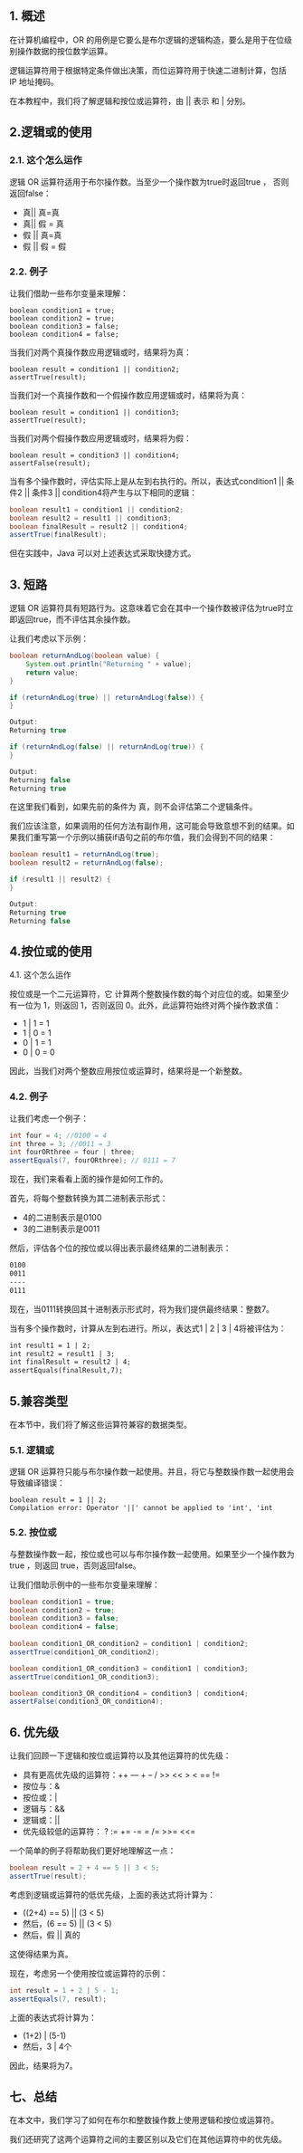 ## 1. 概述

在计算机编程中，OR 的用例是它要么是布尔逻辑的逻辑构造，要么是用于在位级别操作数据的按位数学运算。

逻辑运算符用于根据特定条件做出决策，而位运算符用于快速二进制计算，包括 IP 地址掩码。

在本教程中，我们将了解逻辑和按位或运算符，由 || 表示 和 | 分别。

## 2.逻辑或的使用

### 2.1. 这个怎么运作

逻辑 OR 运算符适用于布尔操作数。当至少一个操作数为true时返回true ， 否则返回false：

-   真|| 真=真
-   真|| 假 = 真
-   假 || 真=真
-   假 || 假 = 假

### 2.2. 例子

让我们借助一些布尔变量来理解：

```plaintext
boolean condition1 = true; 
boolean condition2 = true; 
boolean condition3 = false; 
boolean condition4 = false;
```

当我们对两个真操作数应用逻辑或时，结果将为真：

```plaintext
boolean result = condition1 || condition2;
assertTrue(result);
```

当我们对一个真操作数和一个假操作数应用逻辑或时，结果将为真：

```plaintext
boolean result = condition1 || condition3; 
assertTrue(result);
```

当我们对两个假操作数应用逻辑或时，结果将为假：

```plaintext
boolean result = condition3 || condition4; 
assertFalse(result);
```

当有多个操作数时，评估实际上是从左到右执行的。所以，表达式condition1 || 条件2 || 条件3 || condition4将产生与以下相同的逻辑：

```java
boolean result1 = condition1 || condition2; 
boolean result2 = result1 || condition3;
boolean finalResult = result2 || condition4;
assertTrue(finalResult);
```

但在实践中，Java 可以对上述表达式采取快捷方式。

## 3. 短路

逻辑 OR 运算符具有短路行为。这意味着它会在其中一个操作数被评估为true时立即返回true，而不评估其余操作数。

让我们考虑以下示例：

```java
boolean returnAndLog(boolean value) { 
    System.out.println("Returning " + value); 
    return value; 
} 

if (returnAndLog(true) || returnAndLog(false)) { 
} 

Output:
Returning true

if (returnAndLog(false) || returnAndLog(true)) { 
}

Output:
Returning false
Returning true
```

在这里我们看到，如果先前的条件为 真，则不会评估第二个逻辑条件。

我们应该注意，如果调用的任何方法有副作用，这可能会导致意想不到的结果。如果我们重写第一个示例以捕获if语句之前的布尔值，我们会得到不同的结果：

```java
boolean result1 = returnAndLog(true);
boolean result2 = returnAndLog(false);

if (result1 || result2) {
}

Output:
Returning true
Returning false
```

## 4.按位或的使用

4.1. 这个怎么运作

按位或是一个二元运算符，它 计算两个整数操作数的每个对应位的或。如果至少有一位为 1，则返回 1，否则返回 0。此外，此运算符始终对两个操作数求值：

-   1 | 1 = 1
-   1 | 0 = 1
-   0 | 1 = 1
-   0 | 0 = 0

因此，当我们对两个整数应用按位或运算时，结果将是一个新整数。

### 4.2. 例子

让我们考虑一个例子：

```java
int four = 4; //0100 = 4
int three = 3; //0011 = 3
int fourORthree = four | three;
assertEquals(7, fourORthree); // 0111 = 7
```

现在，我们来看看上面的操作是如何工作的。

首先，将每个整数转换为其二进制表示形式：

-   4的二进制表示是0100
-   3的二进制表示是0011

然后，评估各个位的按位或以得出表示最终结果的二进制表示：

```markdown
0100
0011
----
0111
```

现在，当0111转换回其十进制表示形式时，将为我们提供最终结果：整数7。

当有多个操作数时，计算从左到右进行。所以，表达式1 | 2 | 3 | 4将被评估为：

```apache
int result1 = 1 | 2; 
int result2 = result1 | 3;
int finalResult = result2 | 4;
assertEquals(finalResult,7);
```

## 5.兼容类型

在本节中，我们将了解这些运算符兼容的数据类型。

### 5.1. 逻辑或

逻辑 OR 运算符只能与布尔操作数一起使用。并且，将它与整数操作数一起使用会导致编译错误：

```
boolean result = 1 || 2;
Compilation error: Operator '||' cannot be applied to 'int', 'int
```

### 5.2. 按位或

与整数操作数一起，按位或也可以与布尔操作数一起使用。如果至少一个操作数为true ，则返回 true，否则返回false。

让我们借助示例中的一些布尔变量来理解：

```java
boolean condition1 = true;
boolean condition2 = true;
boolean condition3 = false;
boolean condition4 = false;
 
boolean condition1_OR_condition2 = condition1 | condition2;
assertTrue(condition1_OR_condition2);

boolean condition1_OR_condition3 = condition1 | condition3;
assertTrue(condition1_OR_condition3);

boolean condition3_OR_condition4 = condition3 | condition4;
assertFalse(condition3_OR_condition4);
```

## 6. 优先级

让我们回顾一下逻辑和按位或运算符以及其他运算符的优先级：

-   具有更高优先级的运算符：++ ––  + – / >> << > < == !=
-   按位与：&
-   按位或：|
-   逻辑与：&&
-   逻辑或：||
-   优先级较低的运算符： ? := += -= = /= >>= <<=

一个简单的例子将帮助我们更好地理解这一点：

```java
boolean result = 2 + 4 == 5 || 3 < 5;
assertTrue(result);
```

考虑到逻辑或运算符的低优先级，上面的表达式将计算为：

-   ((2+4) == 5) || (3 < 5)
-   然后，(6 == 5) || (3 < 5)
-   然后，假 || 真的

这使得结果为真。

现在，考虑另一个使用按位或运算符的示例：

```java
int result = 1 + 2 | 5 - 1;
assertEquals(7, result);
```

上面的表达式将计算为：

-   (1+2) | (5-1)
-   然后，3 | 4个

因此，结果将为7。

## 七、总结

在本文中，我们学习了如何在布尔和整数操作数上使用逻辑和按位或运算符。

我们还研究了这两个运算符之间的主要区别以及它们在其他运算符中的优先级。